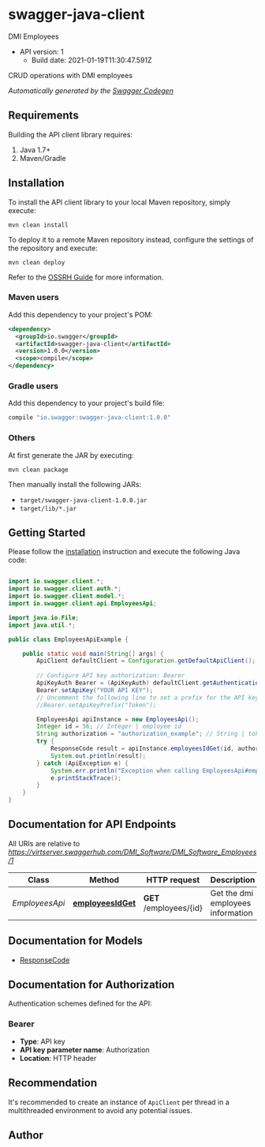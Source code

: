 # swagger-java-client

DMI Employees
- API version: 1
  - Build date: 2021-01-19T11:30:47.591Z

CRUD operations with DMI employees


*Automatically generated by the [Swagger Codegen](https://github.com/swagger-api/swagger-codegen)*


## Requirements

Building the API client library requires:
1. Java 1.7+
2. Maven/Gradle

## Installation

To install the API client library to your local Maven repository, simply execute:

```shell
mvn clean install
```

To deploy it to a remote Maven repository instead, configure the settings of the repository and execute:

```shell
mvn clean deploy
```

Refer to the [OSSRH Guide](http://central.sonatype.org/pages/ossrh-guide.html) for more information.

### Maven users

Add this dependency to your project's POM:

```xml
<dependency>
  <groupId>io.swagger</groupId>
  <artifactId>swagger-java-client</artifactId>
  <version>1.0.0</version>
  <scope>compile</scope>
</dependency>
```

### Gradle users

Add this dependency to your project's build file:

```groovy
compile "io.swagger:swagger-java-client:1.0.0"
```

### Others

At first generate the JAR by executing:

```shell
mvn clean package
```

Then manually install the following JARs:

* `target/swagger-java-client-1.0.0.jar`
* `target/lib/*.jar`

## Getting Started

Please follow the [installation](#installation) instruction and execute the following Java code:

```java

import io.swagger.client.*;
import io.swagger.client.auth.*;
import io.swagger.client.model.*;
import io.swagger.client.api.EmployeesApi;

import java.io.File;
import java.util.*;

public class EmployeesApiExample {

    public static void main(String[] args) {
        ApiClient defaultClient = Configuration.getDefaultApiClient();
        
        // Configure API key authorization: Bearer
        ApiKeyAuth Bearer = (ApiKeyAuth) defaultClient.getAuthentication("Bearer");
        Bearer.setApiKey("YOUR API KEY");
        // Uncomment the following line to set a prefix for the API key, e.g. "Token" (defaults to null)
        //Bearer.setApiKeyPrefix("Token");

        EmployeesApi apiInstance = new EmployeesApi();
        Integer id = 56; // Integer | employee id
        String authorization = "authorization_example"; // String | token to be passed as a header
        try {
            ResponseCode result = apiInstance.employeesIdGet(id, authorization);
            System.out.println(result);
        } catch (ApiException e) {
            System.err.println("Exception when calling EmployeesApi#employeesIdGet");
            e.printStackTrace();
        }
    }
}

```

## Documentation for API Endpoints

All URIs are relative to *https://virtserver.swaggerhub.com/DMI_Software/DMI_Software_Employees/1*

Class | Method | HTTP request | Description
------------ | ------------- | ------------- | -------------
*EmployeesApi* | [**employeesIdGet**](docs/EmployeesApi.md#employeesIdGet) | **GET** /employees/{id} | Get the dmi employees information


## Documentation for Models

 - [ResponseCode](docs/ResponseCode.md)


## Documentation for Authorization

Authentication schemes defined for the API:
### Bearer

- **Type**: API key
- **API key parameter name**: Authorization
- **Location**: HTTP header


## Recommendation

It's recommended to create an instance of `ApiClient` per thread in a multithreaded environment to avoid any potential issues.

## Author



